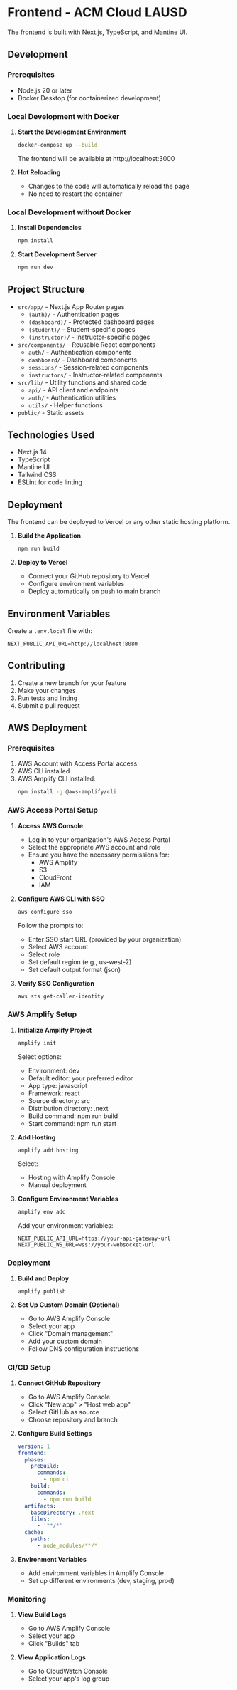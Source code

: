 # Frontend - ACM Cloud LAUSD

The frontend is built with Next.js, TypeScript, and Mantine UI.

## Development

### Prerequisites
- Node.js 20 or later
- Docker Desktop (for containerized development)

### Local Development with Docker

1. **Start the Development Environment**
   ```bash
   docker-compose up --build
   ```
   The frontend will be available at http://localhost:3000

2. **Hot Reloading**
   - Changes to the code will automatically reload the page
   - No need to restart the container

### Local Development without Docker

1. **Install Dependencies**
   ```bash
   npm install
   ```

2. **Start Development Server**
   ```bash
   npm run dev
   ```

## Project Structure

- `src/app/` - Next.js App Router pages
  - `(auth)/` - Authentication pages
  - `(dashboard)/` - Protected dashboard pages
  - `(student)/` - Student-specific pages
  - `(instructor)/` - Instructor-specific pages
- `src/components/` - Reusable React components
  - `auth/` - Authentication components
  - `dashboard/` - Dashboard components
  - `sessions/` - Session-related components
  - `instructors/` - Instructor-related components
- `src/lib/` - Utility functions and shared code
  - `api/` - API client and endpoints
  - `auth/` - Authentication utilities
  - `utils/` - Helper functions
- `public/` - Static assets

## Technologies Used

- Next.js 14
- TypeScript
- Mantine UI
- Tailwind CSS
- ESLint for code linting

## Deployment

The frontend can be deployed to Vercel or any other static hosting platform.

1. **Build the Application**
   ```bash
   npm run build
   ```

2. **Deploy to Vercel**
   - Connect your GitHub repository to Vercel
   - Configure environment variables
   - Deploy automatically on push to main branch

## Environment Variables

Create a `.env.local` file with:
```
NEXT_PUBLIC_API_URL=http://localhost:8080
```

## Contributing

1. Create a new branch for your feature
2. Make your changes
3. Run tests and linting
4. Submit a pull request

## AWS Deployment

### Prerequisites
1. AWS Account with Access Portal access
2. AWS CLI installed
3. AWS Amplify CLI installed:
   ```bash
   npm install -g @aws-amplify/cli
   ```

### AWS Access Portal Setup
1. **Access AWS Console**
   - Log in to your organization's AWS Access Portal
   - Select the appropriate AWS account and role
   - Ensure you have the necessary permissions for:
     - AWS Amplify
     - S3
     - CloudFront
     - IAM

2. **Configure AWS CLI with SSO**
   ```bash
   aws configure sso
   ```
   Follow the prompts to:
   - Enter SSO start URL (provided by your organization)
   - Select AWS account
   - Select role
   - Set default region (e.g., us-west-2)
   - Set default output format (json)

3. **Verify SSO Configuration**
   ```bash
   aws sts get-caller-identity
   ```

### AWS Amplify Setup
1. **Initialize Amplify Project**
   ```bash
   amplify init
   ```
   Select options:
   - Environment: dev
   - Default editor: your preferred editor
   - App type: javascript
   - Framework: react
   - Source directory: src
   - Distribution directory: .next
   - Build command: npm run build
   - Start command: npm run start

2. **Add Hosting**
   ```bash
   amplify add hosting
   ```
   Select:
   - Hosting with Amplify Console
   - Manual deployment

3. **Configure Environment Variables**
   ```bash
   amplify env add
   ```
   Add your environment variables:
   ```
   NEXT_PUBLIC_API_URL=https://your-api-gateway-url
   NEXT_PUBLIC_WS_URL=wss://your-websocket-url
   ```

### Deployment
1. **Build and Deploy**
   ```bash
   amplify publish
   ```

2. **Set Up Custom Domain (Optional)**
   - Go to AWS Amplify Console
   - Select your app
   - Click "Domain management"
   - Add your custom domain
   - Follow DNS configuration instructions

### CI/CD Setup
1. **Connect GitHub Repository**
   - Go to AWS Amplify Console
   - Click "New app" > "Host web app"
   - Select GitHub as source
   - Choose repository and branch

2. **Configure Build Settings**
   ```yaml
   version: 1
   frontend:
     phases:
       preBuild:
         commands:
           - npm ci
       build:
         commands:
           - npm run build
     artifacts:
       baseDirectory: .next
       files:
         - '**/*'
     cache:
       paths:
         - node_modules/**/*
   ```

3. **Environment Variables**
   - Add environment variables in Amplify Console
   - Set up different environments (dev, staging, prod)

### Monitoring
1. **View Build Logs**
   - Go to AWS Amplify Console
   - Select your app
   - Click "Builds" tab

2. **View Application Logs**
   - Go to CloudWatch Console
   - Select your app's log group
